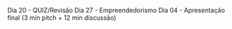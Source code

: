 Dia 20 - QUIZ/Revisão
Dia 27 - Empreendedorismo
Dia 04 - Apresentação final (3 min pitch + 12 min discussão)